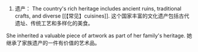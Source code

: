 1. 遗产：
The country's rich heritage includes ancient ruins, traditional crafts, and diverse [[【常见】cuisines]].
这个国家丰富的文化遗产包括古代遗址、传统工艺和多样化的美食。

She inherited a valuable piece of artwork as part of her family's heritage.
她继承了家族遗产的一件有价值的艺术品。

